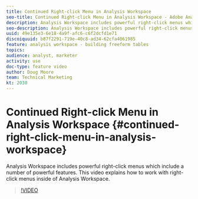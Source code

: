 ```yaml
---
title: Continued Right-click Menu in Analysis Workspace
seo-title: Continued Right-click Menu in Analysis Workspace - Adobe Analytics
description: Analysis Workspace includes powerful right-click menus which include a number of powerful features. This video explains how to work with right-click menus inside of Analysis Workspace.
seo-description: Analysis Workspace includes powerful right-click menus which include a number of powerful features. This video explains how to work with right-click menus inside of Analysis Workspace. - Adobe Analytics
uuid: 49e135e3-6e18-4a9f-afc6-c6f2dcfd1e71
discoiquuid: b87f2291-719e-40c8-ad34-62cfa4061985
feature: analysis workspace - building freeform tables
topics: 
audience: analyst, marketer
activity: use
doc-type: feature video
author: Doug Moore
team: Technical Marketing
kt: 2030
---
```


# Continued Right-click Menu in Analysis Workspace {#continued-right-click-menu-in-analysis-workspace}

Analysis Workspace includes powerful right-click menus which include a number of powerful features. This video explains how to work with right-click menus inside of Analysis Workspace.

>[!VIDEO](https://video.tv.adobe.com/v/23982/?quality=12)